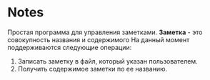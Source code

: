 # Notes
Простая программа для управления заметками. 
**Заметка** - это совокупность названия и содержимого
На данный момент поддерживаются следующие операции:
1. Записать заметку в файл, который указан пользователем.
2. Получить содержимое заметки по ее названию.